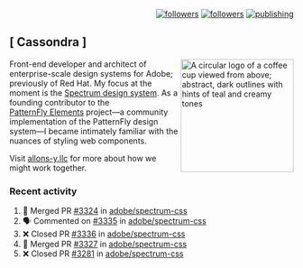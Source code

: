 <p align="right"><a rel="me" href="https://front-end.social/@castastrophe">
    <img alt="followers" title="Follow me on Mastodon" src="https://img.shields.io/mastodon/follow/109297102751309835?domain=https%3A%2F%2Ffront-end.social&label=Follow&logo=mastodon&logoColor=white&style=for-the-badge&labelColor=008080&color=006969"/></a>
  <a href="https://codepen.io/castastrophe/">
    <img alt="followers" title="Follow me on CodePen" src="https://img.shields.io/badge/23-1?color=640464&labelColor=7c007c&style=for-the-badge&logo=codepen&label=Follow"/></a>
<a href="https://castastrophe.medium.com/">
    <img alt="publishing" title="View articles on Medium" src="https://img.shields.io/badge/107-1?color=666&labelColor=444&label=subscribe&logo=medium&logoColor=white&style=for-the-badge"/></a>
</p>

## [&nbsp;Cassondra&nbsp;]

<img align="right" src="https://github-production-user-asset-6210df.s3.amazonaws.com/1840295/253016758-ba468774-1cd3-42c2-8f43-947b5eeb5edf.png" height="200" alt="A circular logo of a coffee cup viewed from above; abstract, dark outlines with hints of teal and creamy tones">

Front-end developer and architect of enterprise-scale design systems for Adobe; previously of Red Hat. My focus at the moment is the [Spectrum design system](https://github.com/adobe/spectrum-css). As a founding contributor to the [PatternFly&nbsp;Elements](https://github.com/patternfly/patternfly-elements) project&mdash;a community implementation of the PatternFly design system&mdash;I became intimately familiar with the nuances of styling web components.

Visit [allons-y.llc](http://allons-y.llc/) for more about how we might work together.

### Recent activity

<!--START_SECTION:activity-->
1. 🎉 Merged PR [#3324](https://github.com/adobe/spectrum-css/pull/3324) in [adobe/spectrum-css](https://github.com/adobe/spectrum-css)
2. 🗣 Commented on [#3335](https://github.com/adobe/spectrum-css/pull/3335#issuecomment-2441593129) in [adobe/spectrum-css](https://github.com/adobe/spectrum-css)
3. ❌ Closed PR [#3336](https://github.com/adobe/spectrum-css/pull/3336) in [adobe/spectrum-css](https://github.com/adobe/spectrum-css)
4. 🎉 Merged PR [#3327](https://github.com/adobe/spectrum-css/pull/3327) in [adobe/spectrum-css](https://github.com/adobe/spectrum-css)
5. ❌ Closed PR [#3281](https://github.com/adobe/spectrum-css/pull/3281) in [adobe/spectrum-css](https://github.com/adobe/spectrum-css)
<!--END_SECTION:activity-->
